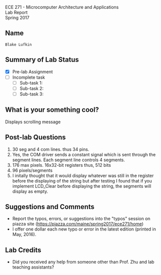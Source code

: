 ECE 271 - Microcomputer Architecture and Applications  
Lab Report  
Spring 2017     



Name
-----------
```
Blake Lufkin
```

Summary of Lab Status
-------
- [x] Pre-lab Assignment  
- [ ] Incomplete task  
    - [ ] Sub-task 1:   
    - [ ] Sub-task 2:   
    - [ ] Sub-task 3:   

What is your something cool?
-------
Displays scrolling message

Post-lab Questions
-------
1. 30 seg and 4 com lines. thus 34 pins.
2. Yes, the COM driver sends a constant signal which is sent through the segment lines. Each segment line controls 4 segments.
3. 176 max pixels. 16x32-bit registers thus, 512 bits
4. 96 pixels/segments
5. I initally thought that it would display whatever was still in the register before the displaying of the string but 
after testing I found that if you implement LCD_Clear before displaying the string, the segments will display as empty. 

Suggestions and Comments
-------
* Report the typos, errors, or suggestions into the "typos" session on piazza site (https://piazza.com/maine/spring2017/ece271/home)
* I offer one dollar each new typo or error in the latest edition (printed in May, 2016).

Lab Credits
-------
* Did you received any help from someone other than Prof. Zhu and lab teaching assistants?
